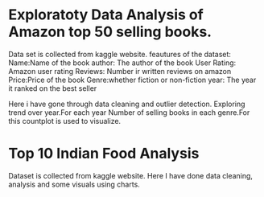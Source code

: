 # Exploratoty Data Analysis of Amazon top 50 selling books.
Data set is collected from kaggle website.
feautures of the dataset:
Name:Name of the book
author: The author of the book
User Rating: Amazon user rating
Reviews: Number ir written reviews on amazon
Price:Price of the book
Genre:whether fiction or non-fiction
year: The year it ranked on the best seller

Here i have gone through data cleaning and outlier detection.
Exploring trend over year.For each year
Number of selling books in each genre.For this countplot is used to visualize.

# Top 10 Indian Food Analysis
Dataset is collected from kaggle website.
Here I have done data cleaning, analysis and some visuals using charts.

